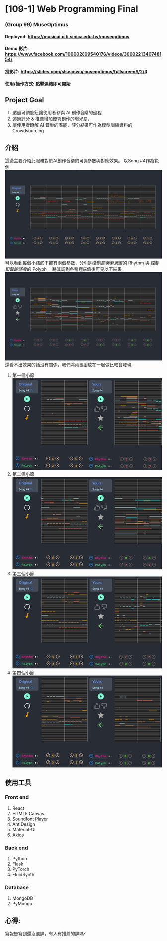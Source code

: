 # [109-1] Web Programming Final
### (Group 99) MuseOptimus
#### Deployed: https://musicai.citi.sinica.edu.tw/museoptimus
#### Demo 影片: https://www.facebook.com/100002809540176/videos/3060221340748154/
#### 投影片: https://slides.com/slseanwu/museoptimus/fullscreen#/2/3
#### 使用/操作方式: 點擊連結即可開始

## Project Goal
1. 透過可調旋鈕讓使用者參與 AI 創作音樂的過程
2. 透過評分 & 推薦增加優秀創作的曝光度，
3. 讓使用者瞭解 AI 音樂的潛能，評分結果可作為模型訓練資料的 Crowdsourcing

## 介紹
這邊主要介紹此服務對於AI創作音樂的可調參數與對應效果。
以Song #4作為範例:
![Alt text](./graph/originExample.png "Original Song #4")
可以看到每個小結底下都有兩個參數，分別是控制*節奏緊湊度*的 Rhythm 與 控制*和聲飽滿度*的 Polyph。
將其調到各種極端值後可見以下結果。
![Alt text](./graph/composedExample.png "Composed Result")
還看不出效果的話沒有關係，我們將兩張圖放在一起做比較會發現:
1. 第一個小節
![Alt text](./graph/bar1compare.png "bar 1")
2. 第二個小節
![Alt text](./graph/bar2compare.png "bar 2")
3. 第三個小節
![Alt text](./graph/bar3compare.png "bar 3")
4. 第四個小節
![Alt text](./graph/bar4compare.png "bar 4")

## 使用工具
### Front end
  1. React
  2. HTML5 Canvas
  3. Soundfont Player
  4. Ant Design
  5. Material-UI
  6. Axios
### Back end
  1. Python
  2. Flask
  3. PyTorch
  4. FluidSynth
### Database
  1. MongoDB
  2. PyMongo

## 心得:
寫報告寫到還沒選課，有人有推薦的課嗎?
